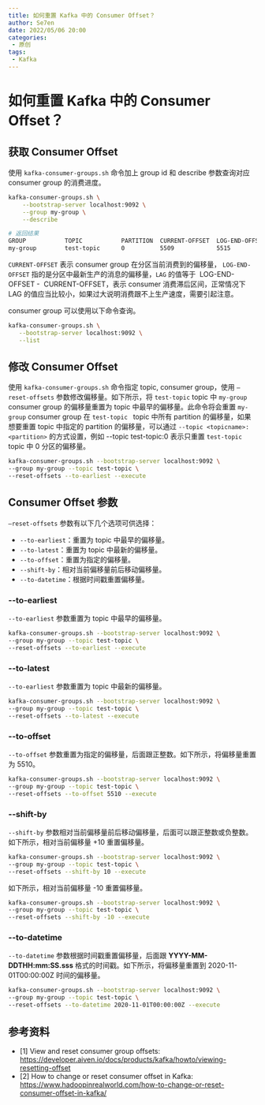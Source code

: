 ```yaml
---
title: 如何重置 Kafka 中的 Consumer Offset？
author: Se7en
date: 2022/05/06 20:00
categories:
 - 原创
tags:
 - Kafka
---
```


# 如何重置 Kafka 中的 Consumer Offset？

## 获取 Consumer Offset
使用 `kafka-consumer-groups.sh` 命令加上 group id 和 describe 参数查询对应 consumer group 的消费进度。

```bash
kafka-consumer-groups.sh \
    --bootstrap-server localhost:9092 \
    --group my-group \
    --describe

# 返回结果
GROUP           TOPIC           PARTITION  CURRENT-OFFSET  LOG-END-OFFSET  LAG             CONSUMER-ID                HOST            CLIENT-ID
my-group        test-topic      0          5509            5515            6               rdkafka-39404560-f8f2-4b0b /151.62.82.140  rdkafka
```
`CURRENT-OFFSET` 表示 consumer group 在分区当前消费到的偏移量， `LOG-END-OFFSET` 指的是分区中最新生产的消息的偏移量，`LAG` 的值等于  LOG-END-OFFSET -  CURRENT-OFFSET，表示 consumer 消费滞后区间，正常情况下 LAG 的值应当比较小，如果过大说明消费跟不上生产速度，需要引起注意。

consumer group 可以使用以下命令查询。
 ```bash
 kafka-consumer-groups.sh \
    --bootstrap-server localhost:9092 \
    --list
 ```
## 修改 Consumer Offset
使用 `kafka-consumer-groups.sh` 命令指定 topic, consumer group，使用 `–reset-offsets` 参数修改偏移量。如下所示，将 `test-topic` topic 中 `my-group` consumer group 的偏移量重置为 topic 中最早的偏移量。此命令将会重置  `my-group` consumer group 在 `test-topic ` topic 中所有 partition 的偏移量，如果想要重置 topic 中指定的 partition 的偏移量，可以通过 `--topic <topicname>:<partition>` 的方式设置，例如 --topic test-topic:0 表示只重置 `test-topic` topic 中 0 分区的偏移量。
```bash
kafka-consumer-groups.sh --bootstrap-server localhost:9092 \
--group my-group --topic test-topic \
--reset-offsets --to-earliest --execute
```
## Consumer Offset 参数
`–reset-offsets` 参数有以下几个选项可供选择：
- `--to-earliest`：重置为 topic 中最早的偏移量。
- `--to-latest`：重置为 topic 中最新的偏移量。
- `--to-offset`：重置为指定的偏移量。
- `--shift-by`：相对当前偏移量前后移动偏移量。
- `--to-datetime`：根据时间戳重置偏移量。

### --to-earliest
`--to-earliest` 参数重置为 topic 中最早的偏移量。
```bash
kafka-consumer-groups.sh --bootstrap-server localhost:9092 \
--group my-group --topic test-topic \
--reset-offsets --to-earliest --execute
```
### --to-latest
`--to-earliest` 参数重置为 topic 中最新的偏移量。
```bash
kafka-consumer-groups.sh --bootstrap-server localhost:9092 \
--group my-group --topic test-topic \
--reset-offsets --to-latest --execute
```
### --to-offset
`--to-offset` 参数重置为指定的偏移量，后面跟正整数。如下所示，将偏移量重置为 5510。
```bash
kafka-consumer-groups.sh --bootstrap-server localhost:9092 \
--group my-group --topic test-topic \
--reset-offsets --to-offset 5510 --execute
```

### --shift-by
`--shift-by` 参数相对当前偏移量前后移动偏移量，后面可以跟正整数或负整数。如下所示，相对当前偏移量 +10 重置偏移量。
```bash
kafka-consumer-groups.sh --bootstrap-server localhost:9092 \
--group my-group --topic test-topic \
--reset-offsets --shift-by 10 --execute
```

如下所示，相对当前偏移量 -10 重置偏移量。
```bash
kafka-consumer-groups.sh --bootstrap-server localhost:9092 \
--group my-group --topic test-topic \
--reset-offsets --shift-by -10 --execute
```

### --to-datetime
`--to-datetime` 参数根据时间戳重置偏移量，后面跟 **YYYY-MM-DDTHH:mm:SS.sss** 格式的时间戳。如下所示，将偏移量重置到 2020-11-01T00:00:00Z 时间的偏移量。
```bash
kafka-consumer-groups.sh --bootstrap-server localhost:9092 \
--group my-group --topic test-topic \
--reset-offsets --to-datetime 2020-11-01T00:00:00Z --execute
```
## 参考资料
- [1] View and reset consumer group offsets: https://developer.aiven.io/docs/products/kafka/howto/viewing-resetting-offset
- [2] How to change or reset consumer offset in Kafka:  https://www.hadoopinrealworld.com/how-to-change-or-reset-consumer-offset-in-kafka/
